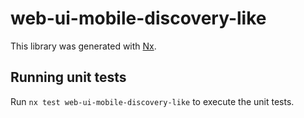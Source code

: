 # web-ui-mobile-discovery-like

This library was generated with [Nx](https://nx.dev).

## Running unit tests

Run `nx test web-ui-mobile-discovery-like` to execute the unit tests.
